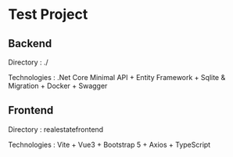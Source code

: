 # Test Project

## Backend

Directory : ./

Technologies : .Net Core Minimal API + Entity Framework + Sqlite & Migration + Docker + Swagger

## Frontend

Directory : realestatefrontend 

Technologies : Vite + Vue3 + Bootstrap 5 + Axios + TypeScript



